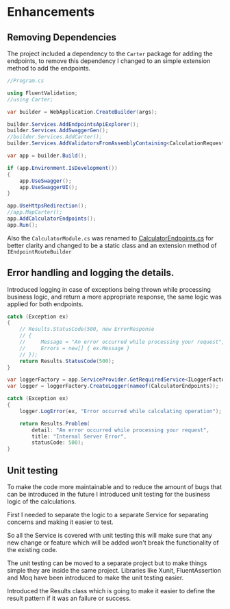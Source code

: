 # Enhancements

## Removing Dependencies
The project included a dependency to the `Carter` package for adding the endpoints, to remove this dependency I changed to an simple extension method to add the endpoints.

```csharp
//Program.cs

using FluentValidation;
//using Carter;

var builder = WebApplication.CreateBuilder(args);

builder.Services.AddEndpointsApiExplorer();
builder.Services.AddSwaggerGen();
//builder.Services.AddCarter();
builder.Services.AddValidatorsFromAssemblyContaining<CalculationRequestValidator>();

var app = builder.Build();

if (app.Environment.IsDevelopment())
{
    app.UseSwagger();
    app.UseSwaggerUI();
}

app.UseHttpsRedirection();
//app.MapCarter();
app.AddCalculatorEndpoints();
app.Run();
```

Also the `CalculatorModule.cs` was renamed to [CalculatorEndpoints.cs](/Code/EnhancedProject/Endpoints/CalculatorEndpoints.cs) for better clarity and changed to be a static class and an extension method of `IEndpointRouteBuilder`

## Error handling and logging the details.
Introduced logging in case of exceptions being thrown while processing business logic,
and return a more appropriate response, the same logic was applied for both endpoints.

```csharp
catch (Exception ex)
{
    // Results.StatusCode(500, new ErrorResponse
    // {
    //     Message = "An error occurred while processing your request",
    //     Errors = new[] { ex.Message }
    // });
    return Results.StatusCode(500);
}
```

```csharp
var loggerFactory = app.ServiceProvider.GetRequiredService<ILoggerFactory>();
var logger = loggerFactory.CreateLogger(nameof(CalculatorEndpoints));

catch (Exception ex)
{
    logger.LogError(ex, "Error occurred while calculating operation");

    return Results.Problem(
        detail: "An error occurred while processing your request",
        title: "Internal Server Error",
        statusCode: 500);
}
```

## Unit testing
To make the code more maintainable and to reduce the amount of bugs that can be introduced in the future
I introduced unit testing for the business logic of the calculations.

First I needed to separate the logic to a separate Service for separating concerns and making it easier to test. 

So all the Service is covered with unit testing this will make sure that any new change or feature which will be added won't break the functionality of the existing code.

The unit testing can be moved to a separate project but to make things simple they are inside the same project. 
Libraries like Xunit, FluentAssertion and Moq have been introduced to make the unit testing easier.

Introduced the Results class which is going to make it easier to define the result pattern if it was an failure or success.

##